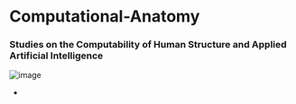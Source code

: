# Computational-Anatomy
### Studies on the Computability of Human Structure and Applied Artificial Intelligence

![image](https://user-images.githubusercontent.com/71346897/185767485-fe8d63db-265b-4e14-b944-41e4bf9cac07.png)

-
